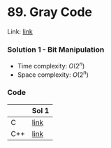 # 89. Gray Code
Link: [link](https://leetcode.com/problems/gray-code/)

### Solution 1 - Bit Manipulation
* Time complexity: $O(2^n)$
* Space complexity: $O(2^n)$

### Code
||Sol 1|
|-|-|
|C|[link](./sol_1/main.c)|
|C++|[link](./sol_1/main.cpp)|